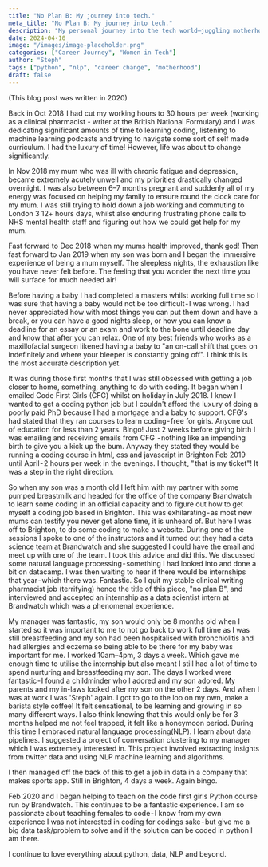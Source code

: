 ```yaml
---
title: "No Plan B: My journey into tech."
meta_title: "No Plan B: My journey into tech."
description: "My personal journey into the tech world—juggling motherhood, caregiving, and a bold career change from pharmacist to coder."
date: 2024-04-10
image: "/images/image-placeholder.png"
categories: ["Career Journey", "Women in Tech"]
author: "Steph"
tags: ["python", "nlp", "career change", "motherhood"]
draft: false
---
```


(This blog post was written in 2020) 

Back in Oct 2018  I had cut my working hours to 30 hours per week (working as a clinical pharmacist - writer at the British National Formulary) and I was dedicating significant amounts of time to learning coding, listening to machine learning podcasts and trying to navigate some sort of self made curriculum. I had the luxury of time! However, life was about to change significantly. 

In Nov 2018 my mum who was ill with chronic fatigue and depression, became extremely acutely unwell and my priorities drastically changed overnight. I was also between 6–7 months pregnant and suddenly all of my energy was focused on helping my family to ensure round the clock care for my mum. I was still trying to hold down a job working and commuting to London 3 12+ hours days, whilst also enduring frustrating phone calls to NHS mental health staff and figuring out how we could get help for my mum. 

Fast forward to Dec 2018  when my mums health improved, thank god! Then fast forward to Jan 2019 when my son was born and I began the immersive experience of being a mum myself. The sleepless nights, the exhaustion like you have never felt before. The feeling that you wonder the next time you will surface for much needed air! 

Before having a baby I had completed a masters whilst working full time so I was sure that having a baby would not be too difficult - I was wrong. I had never appreciated how with most things you can put them down and have a break, or you can have a good nights sleep, or how you can know a deadline for an essay or an exam and work to the bone until deadline day and know that after you can relax. One of my best friends who works as a maxillofacial surgeon likened having a baby to "an on-call shift that goes on indefinitely and where your bleeper is constantly going off". I think this is the most accurate description yet. 

It was during those first months that I was still obsessed with getting a job closer to home, something, anything to do with coding. It began when I emailed Code First Girls (CFG) whilst on holiday in July 2018. I knew I wanted to get a coding python job but I couldn't afford the luxury of doing a poorly paid PhD because I had a mortgage and a baby to support. CFG's had stated that they ran courses to learn coding - free for girls. Anyone out of education for less than 2 years. Bingo! Just 2 weeks before giving birth I was emailing and receiving emails from CFG  - nothing like an impending birth to give you a kick up the bum. Anyway they stated they would be running a coding course in html, css and javascript in Brighton Feb 2019 until April - 2 hours per week in the evenings. I thought , " that is my ticket"! It was a step in the right direction.

So when my son was a month old I left him with my partner with some pumped breastmilk and headed for the office of the company Brandwatch to learn some coding in an official capacity and to figure out how to get myself a coding job based in Brighton. This was exhilarating - as most new mums can testify you never get alone time, it is unheard of. But here I was off to Brighton, to do some coding to make a website. During one of the sessions I spoke to one of the instructors and it turned out they had a data science team at Brandwatch and she suggested I could have the email and meet up with one of the team. I took this advice and did this. We discussed some natural language processing - something I had looked into and done a bit on datacamp. I was then waiting to hear if there would be internships that year - which there was. Fantastic. So I quit my stable clinical writing pharmacist job (terrifying) hence the title of this piece, "no plan B", and interviewed and accepted an internship as a data scientist intern at Brandwatch which was a phenomenal experience.

My manager was fantastic, my son would only be 8 months old when I started so it was important to me to not go back to work full time as I was still breastfeeding and my son had been hospitalised with bronchiolitis and had allergies and eczema so being able to be there for my baby was important for me. I worked 10am–4pm, 3 days a week. Which gave me enough time to utilise the internship but also meant I still had a lot of time to spend nurturing and breastfeeding my son. The days I worked were fantastic - I found a childminder who I adored and my son adored. My parents and my in-laws looked after my son on the other 2 days. And when I was at work I was 'Steph' again. I got to go to the loo on my own, make a barista style coffee! It felt sensational, to be learning and growing in so many different ways. I also think knowing that this would only be for 3 months helped me not feel trapped, it felt like a honeymoon period. During this time I embraced natural language processing(NLP). I learn about data pipelines. I suggested a project of conversation clustering to my manager which I was extremely interested in. This project involved extracting insights from twitter data and using NLP machine learning and algorithms.

I then managed off the back of this to get a job in data in a company that makes sports app. Still in Brighton, 4 days a week. Again bingo.

Feb 2020 and I began helping to teach on the code first girls Python course run by Brandwatch. This continues to be a fantastic experience. I am so passionate about teaching females to code - I know from my own experience I was not interested in coding for codings sake - but give me a big data task/problem to solve and if the solution can be coded in python I am there.

I continue to love everything about python, data, NLP and beyond.

